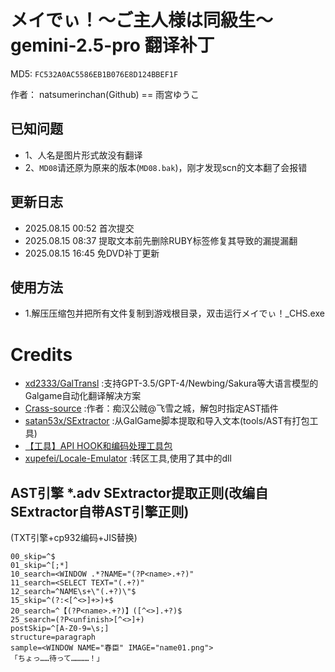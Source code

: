 # メイでぃ！～ご主人様は同級生～ gemini-2.5-pro 翻译补丁

MD5: `FC532A0AC5586EB1B076E8D124BBEF1F`

作者： natsumerinchan(Github) == 雨宮ゆうこ

## 已知问题
- 1、人名是图片形式故没有翻译
- 2、`MD08`请还原为原来的版本(`MD08.bak`)，刚才发现scn的文本翻了会报错

## 更新日志
- 2025.08.15 00:52 首次提交
- 2025.08.15 08:37 提取文本前先删除RUBY标签修复其导致的漏提漏翻
- 2025.08.15 16:45 免DVD补丁更新

## 使用方法
- 1.解压压缩包并把所有文件复制到游戏根目录，双击运行メイでぃ！_CHS.exe

# Credits

- [xd2333/GalTransl](https://github.com/xd2333/GalTransl.git) :支持GPT-3.5/GPT-4/Newbing/Sakura等大语言模型的Galgame自动化翻译解决方案
- [Crass-source](https://github.com/shangjiaxuan/Crass-source.git) :作者：痴汉公贼@飞雪之城，解包时指定AST插件
- [satan53x/SExtractor](https://github.com/satan53x/SExtractor.git) :从GalGame脚本提取和导入文本(tools/AST有打包工具)
- [【工具】API HOOK和编码处理工具包](https://www.ai2.moe/topic/29225-【工具】api-hook和编码处理工具包)
- [xupefei/Locale-Emulator](https://github.com/xupefei/Locale-Emulator.git) :转区工具,使用了其中的dll

## AST引擎 *.adv SExtractor提取正则(改编自SExtractor自带AST引擎正则)
(TXT引擎+cp932编码+JIS替换)
```
00_skip=^$
01_skip=^[;*]
10_search=<WINDOW .*?NAME="(?P<name>.+?)"
11_search=<SELECT TEXT="(.+?)"
12_search=^NAME\s+\"(.+?)\"$
15_skip=^(?:<[^<>]+>)+$
20_search=^【(?P<name>.+?)】([^<>].+?)$
25_search=(?P<unfinish>[^<>]+)
postSkip=^[A-Z0-9=\s;]
structure=paragraph
sample=<WINDOW NAME="春臣" IMAGE="name01.png">
「ちょっ……待って…………！」
```
